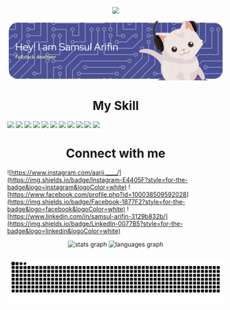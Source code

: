 
<p align="center">
    <img src="https://komarev.com/ghpvc/?username=Samsularifin01&label=Profile%20views&color=0e75b6&style=flat">
</p>

![foto saya](img/github-header-banner.png)



<h1 align ="center"> My Skill</h1>
<img src="https://img.shields.io/badge/Duolingo-58CC02?style=for-the-badge&logo=Duolingo&logoColor=white" />

<img src="https://img.shields.io/badge/Dart-0175C2?style=for-the-badge&logo=dart&logoColor=white" />

<img src="https://img.shields.io/badge/HTML5-E34F26?style=for-the-badge&logo=html5&logoColor=white" />

<img src="https://img.shields.io/badge/Python-FFD43B?style=for-the-badge&logo=python&logoColor=blue" />

<img src="https://img.shields.io/badge/TensorFlow-FF6F00?style=for-the-badge&logo=TensorFlow&logoColor=white" />

<img src="https://img.shields.io/badge/ChatGPT-74aa9c?style=for-the-badge&logo=openai&logoColor=white" />

<img src="https://img.shields.io/badge/Claude-D97757?style=for-the-badge&logo=claude&logoColor=white" />

<img src="https://img.shields.io/badge/Microsoft_Office-D83B01?style=for-the-badge&logo=microsoft-office&logoColor=white" />

<img src="https://img.shields.io/badge/Flutter-02569B?style=for-the-badge&logo=flutter&logoColor=white" />

<img src="https://img.shields.io/badge/Laravel-FF2D20?style=for-the-badge&logo=laravel&logoColor=white" />

<img src="https://img.shields.io/badge/PHP-777BB4?style=for-the-badge&logo=php&logoColor=white" />

<h1 align ="center"> Connect with me </h1>

![https://www.instagram.com/aarii.____/](https://img.shields.io/badge/Instagram-E4405F?style=for-the-badge&logo=instagram&logoColor=white) ![https://www.facebook.com/profile.php?id=100038509592028](https://img.shields.io/badge/Facebook-1877F2?style=for-the-badge&logo=facebook&logoColor=white) ![https://www.linkedin.com/in/samsul-arifin-3129b832b/](https://img.shields.io/badge/LinkedIn-0077B5?style=for-the-badge&logo=linkedin&logoColor=white)

<div align="center">
  <img src="https://github-readme-stats.vercel.app/api?username=SamsulArifin01&hide_title=false&hide_rank=false&show_icons=true&include_all_commits=true&count_private=true&disable_animations=false&theme=dracula&locale=en&hide_border=false&order=1" height="150" alt="stats graph"  />
  <img src="https://github-readme-stats.vercel.app/api/top-langs?username=SamsulArifin01&locale=en&hide_title=false&layout=compact&card_width=320&langs_count=5&theme=dracula&hide_border=false&order=2" height="150" alt="languages graph"  />
</div>

###

<img src="https://raw.githubusercontent.com/SamsulArifin01/SamsulArifin01/output/snake.svg" alt="Snake animation" />

### 
